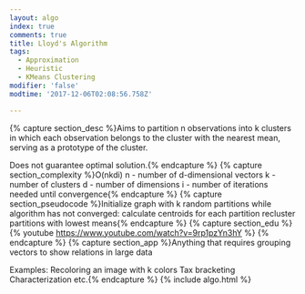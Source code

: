 ```yaml
---
layout: algo
index: true
comments: true
title: Lloyd's Algorithm
tags:
  - Approximation
  - Heuristic
  - KMeans Clustering
modifier: 'false'
modtime: '2017-12-06T02:08:56.758Z'

---
```

{% capture section_desc %}Aims to partition n observations into k clusters in which each observation belongs to the cluster with the nearest mean, serving as a prototype of the cluster.

Does not guarantee optimal solution.{% endcapture %}
{% capture section_complexity %}O(nkdi)
n - number of d-dimensional vectors
k - number of clusters
d - number of dimensions
i - number of iterations needed until convergence{% endcapture %}
{% capture section_pseudocode %}Initialize graph with k random partitions
while algorithm has not converged:
	calculate centroids for each partition
	recluster partitions with lowest means{% endcapture %}
{% capture section_edu %}{% youtube https://www.youtube.com/watch?v=9rp1pzYn3hY %}
{% endcapture %}
{% capture section_app %}Anything that requires grouping vectors to show relations in large data

Examples:
Recoloring an image with k colors
Tax bracketing
Characterization
etc.{% endcapture %}
{% include algo.html %}